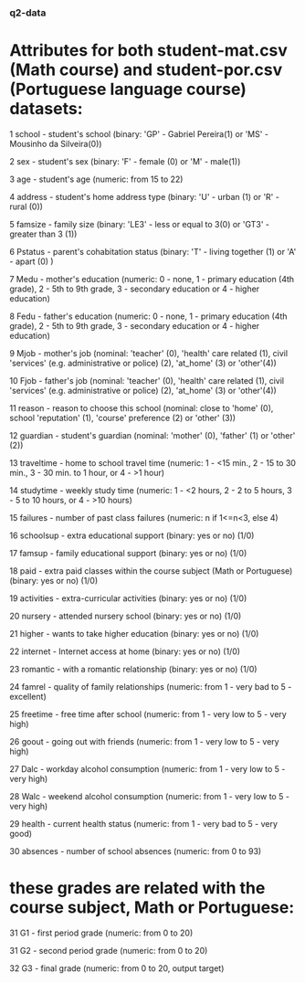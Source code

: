 ### q2-data
# Attributes for both student-mat.csv (Math course) and student-por.csv (Portuguese language course) datasets:

1 school - student's school (binary: 'GP' - Gabriel Pereira(1) or 'MS' - Mousinho da Silveira(0))

2 sex - student's sex (binary: 'F' - female (0) or 'M' - male(1))

3 age - student's age (numeric: from 15 to 22)

4 address - student's home address type (binary: 'U' - urban (1) or 'R' - rural (0))

5 famsize - family size (binary: 'LE3' - less or equal to 3(0) or 'GT3' - greater than 3 (1))

6 Pstatus - parent's cohabitation status (binary: 'T' - living together (1) or 'A' - apart (0) )

7 Medu - mother's education (numeric: 0 - none, 1 - primary education (4th grade), 2 - 5th to 9th grade, 3 - secondary education or 4 - higher education)

8 Fedu - father's education (numeric: 0 - none, 1 - primary education (4th grade), 2 - 5th to 9th grade, 3 - secondary education or 4 - higher education)

9 Mjob - mother's job (nominal: 'teacher' (0), 'health' care related (1), civil 'services' (e.g. administrative or police) (2), 'at_home' (3) or 'other'(4))

10 Fjob - father's job (nominal: 'teacher' (0), 'health' care related (1), civil 'services' (e.g. administrative or police) (2), 'at_home' (3) or 'other'(4))

11 reason - reason to choose this school (nominal: close to 'home' (0), school 'reputation' (1), 'course' preference (2) or 'other' (3))

12 guardian - student's guardian (nominal: 'mother' (0), 'father' (1) or 'other' (2))

13 traveltime - home to school travel time (numeric: 1 - <15 min., 2 - 15 to 30 min., 3 - 30 min. to 1 hour, or 4 - >1 hour)

14 studytime - weekly study time (numeric: 1 - <2 hours, 2 - 2 to 5 hours, 3 - 5 to 10 hours, or 4 - >10 hours)

15 failures - number of past class failures (numeric: n if 1<=n<3, else 4)

16 schoolsup - extra educational support (binary: yes or no) (1/0)

17 famsup - family educational support (binary: yes or no) (1/0)

18 paid - extra paid classes within the course subject (Math or Portuguese) (binary: yes or no) (1/0)

19 activities - extra-curricular activities (binary: yes or no) (1/0)

20 nursery - attended nursery school (binary: yes or no) (1/0)

21 higher - wants to take higher education (binary: yes or no) (1/0)

22 internet - Internet access at home (binary: yes or no) (1/0)

23 romantic - with a romantic relationship (binary: yes or no) (1/0)

24 famrel - quality of family relationships (numeric: from 1 - very bad to 5 - excellent)

25 freetime - free time after school (numeric: from 1 - very low to 5 - very high)

26 goout - going out with friends (numeric: from 1 - very low to 5 - very high)

27 Dalc - workday alcohol consumption (numeric: from 1 - very low to 5 - very high)

28 Walc - weekend alcohol consumption (numeric: from 1 - very low to 5 - very high)

29 health - current health status (numeric: from 1 - very bad to 5 - very good)

30 absences - number of school absences (numeric: from 0 to 93)

# these grades are related with the course subject, Math or Portuguese:

31 G1 - first period grade (numeric: from 0 to 20)

31 G2 - second period grade (numeric: from 0 to 20)

32 G3 - final grade (numeric: from 0 to 20, output target)
